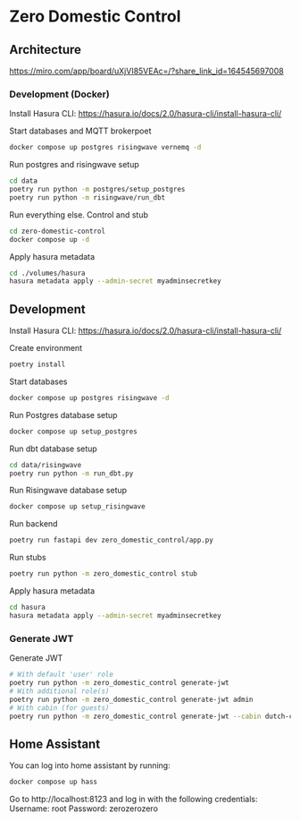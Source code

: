# Zero Domestic Control

## Architecture

https://miro.com/app/board/uXjVI85VEAc=/?share_link_id=164545697008

### Development (Docker)

Install Hasura CLI: https://hasura.io/docs/2.0/hasura-cli/install-hasura-cli/

Start databases and MQTT brokerpoet
```bash
docker compose up postgres risingwave vernemq -d
```

Run postgres and risingwave setup
```bash
cd data
poetry run python -m postgres/setup_postgres
poetry run python -m risingwave/run_dbt
```

Run everything else. Control and stub
```bash
cd zero-domestic-control
docker compose up -d
```

Apply hasura metadata
```bash
cd ./volumes/hasura
hasura metadata apply --admin-secret myadminsecretkey
```


## Development

Install Hasura CLI: https://hasura.io/docs/2.0/hasura-cli/install-hasura-cli/

Create environment
```bash
poetry install
```

Start databases
```bash
docker compose up postgres risingwave -d
```

Run Postgres database setup
```bash
docker compose up setup_postgres
```

Run dbt database setup
```bash
cd data/risingwave
poetry run python -m run_dbt.py
```

Run Risingwave database setup
```bash
docker compose up setup_risingwave
```

Run backend
```bash
poetry run fastapi dev zero_domestic_control/app.py
```

Run stubs
```bash
poetry run python -m zero_domestic_control stub
```

Apply hasura metadata
```bash
cd hasura
hasura metadata apply --admin-secret myadminsecretkey
```

### Generate JWT

Generate JWT
```bash
# With default 'user' role
poetry run python -m zero_domestic_control generate-jwt
# With additional role(s)
poetry run python -m zero_domestic_control generate-jwt admin
# With cabin (for guests)
poetry run python -m zero_domestic_control generate-jwt --cabin dutch-cabin
```

## Home Assistant

You can log into home assistant by running:

```bash
docker compose up hass
```

Go to http://localhost:8123 and log in with the following credentials:
Username: root
Password: zerozerozero
